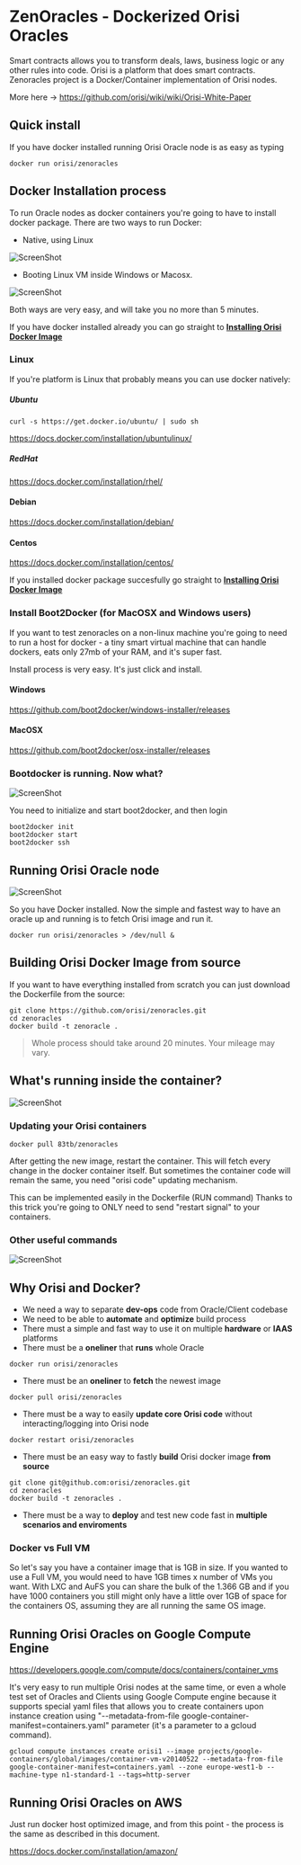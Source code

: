 # ZenOracles - Dockerized Orisi Oracles

Smart contracts allows you to transform deals, laws, business logic or any other rules into code. 
Orisi is a platform that does smart contracts.
Zenoracles project is a Docker/Container implementation of Orisi nodes.


More here -> https://github.com/orisi/wiki/wiki/Orisi-White-Paper

## Quick install

If you have docker installed running Orisi Oracle node is as easy as typing

```
docker run orisi/zenoracles
```

## Docker Installation process

To run Oracle nodes as docker containers you're going to have to install docker package. 
There are two ways to run Docker:

- Native, using Linux

![ScreenShot](http://zenoracles.s3.amazonaws.com/README/native.png)

- Booting Linux VM inside Windows or Macosx.

![ScreenShot](http://zenoracles.s3.amazonaws.com/README/boot2docker.png)

Both ways are very easy, and will take you no more than 5 minutes.

If you have docker installed already you can go straight to [__Installing Orisi Docker Image__](https://github.com/orisi/zenoracles/blob/master/README.md#installing-orisi-docker-image)


### Linux


If you're platform is Linux that probably means you can use docker natively:

##### Ubuntu 
```
curl -s https://get.docker.io/ubuntu/ | sudo sh
```
https://docs.docker.com/installation/ubuntulinux/

##### RedHat 

https://docs.docker.com/installation/rhel/

#### Debian

https://docs.docker.com/installation/debian/

#### Centos

https://docs.docker.com/installation/centos/

If you installed docker package succesfully go straight to [__Installing Orisi Docker Image__](https://github.com/orisi/zenoracles/blob/master/README.md#installing-orisi-docker-image)


### Install Boot2Docker (for MacOSX and Windows users)

If you want to test zenoracles on a non-linux machine you're going to need to run a host for docker - a tiny smart virtual machine that can handle dockers, eats only 27mb of your RAM, and it's super fast.


Install process is very easy. It's just click and install.

#### Windows

https://github.com/boot2docker/windows-installer/releases

#### MacOSX

https://github.com/boot2docker/osx-installer/releases


### Bootdocker is running. Now what?

![ScreenShot](http://zenoracles.s3.amazonaws.com/README/skrin0.png)

You need to initialize and start boot2docker, and then login

```
boot2docker init
boot2docker start
boot2docker ssh
```



## Running Orisi Oracle node

![ScreenShot](http://zenoracles.s3.amazonaws.com/README/skrin1.png)


So you have Docker installed. Now the simple and fastest way to have an oracle up and running is to fetch Orisi image and run it.

```
docker run orisi/zenoracles > /dev/null &
```

## Building Orisi Docker Image from source

If you want to have everything installed from scratch you can just download the Dockerfile from the source:
```
git clone https://github.com/orisi/zenoracles.git
cd zenoracles
docker build -t zenoracle .
```

>Whole process should take around 20 minutes. Your mileage may vary.

## What's running inside the container?
![ScreenShot](http://zenoracles.s3.amazonaws.com/README/content.png)

### Updating your Orisi containers

```
docker pull 83tb/zenoracles
```

After getting the new image, restart the container. This will fetch every change in the docker container itself. But sometimes the container code will remain the same, you need "orisi code" updating mechanism.

This can be implemented easily in the Dockerfile (RUN command)
Thanks to this trick you're going to ONLY need to send "restart signal" to your containers.

### Other useful commands
![ScreenShot](http://zenoracles.s3.amazonaws.com/README/commands.png)


## Why Orisi and Docker?

* We need a way to separate __dev-ops__ code from Oracle/Client codebase
* We need to be able to __automate__ and __optimize__ build process
* There must a simple and fast way to use it on multiple __hardware__ or __IAAS__ platforms
* There must be a __oneliner__ that __runs__ whole Oracle
```
docker run orisi/zenoracles
```
* There must be an __oneliner__ to __fetch__ the newest image
```
docker pull orisi/zenoracles
```
* There must be a way to easily __update core Orisi code__ without interacting/logging into Orisi node
```
docker restart orisi/zenoracles
```

* There must be an easy way to fastly __build__ Orisi docker image __from source__
```
git clone git@github.com:orisi/zenoracles.git
cd zenoracles
docker build -t zenoracles .
```

* There must be a way to __deploy__ and test new code fast in __multiple scenarios and enviroments__


### Docker vs Full VM

So let's say you have a container image that is 1GB in size. If you wanted to use a Full VM, you would need to have 1GB times x number of VMs you want. With LXC and AuFS you can share the bulk of the 1.366 GB and if you have 1000 containers you still might only have a little over 1GB of space for the containers OS, assuming they are all running the same OS image.




## Running Orisi Oracles on Google Compute Engine

https://developers.google.com/compute/docs/containers/container_vms

It's very easy to run multiple Orisi nodes at the same time, or even a whole test set of Oracles and Clients using Google Compute engine because it supports special yaml files that allows you to create containers upon instance creation using "--metadata-from-file google-container-manifest=containers.yaml" parameter (it's a parameter to a gcloud command).



```
gcloud compute instances create orisi1 --image projects/google-containers/global/images/container-vm-v20140522 --metadata-from-file google-container-manifest=containers.yaml --zone europe-west1-b --machine-type n1-standard-1 --tags=http-server

```

## Running Orisi Oracles on AWS

Just run docker host optimized image, and from this point - the process is the same as described in this document.

https://docs.docker.com/installation/amazon/




